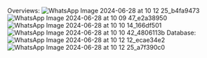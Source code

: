 Overviews:
![WhatsApp Image 2024-06-28 at 10 12 25_b4fa9473](https://github.com/indah23S/challange-web-indah/assets/174041683/d55cfcf5-8115-49a0-8da9-4ee053764310)
![WhatsApp Image 2024-06-28 at 10 09 47_e2a38950](https://github.com/indah23S/challange-web-indah/assets/174041683/72f78be7-c864-4bf2-8945-a39252169e54)
![WhatsApp Image 2024-06-28 at 10 10 14_166df501](https://github.com/indah23S/challange-web-indah/assets/174041683/e342b425-ea19-48af-8a9b-d61f8eb3ed01)
![WhatsApp Image 2024-06-28 at 10 10 42_4806113b](https://github.com/indah23S/challange-web-indah/assets/174041683/b54f109f-a9ef-4bf4-863d-9dadd1c00aed)
Database:
![WhatsApp Image 2024-06-28 at 10 12 12_ecae34e2](https://github.com/indah23S/challange-web-indah/assets/174041683/6ec3b4cc-97a0-4e40-98b3-e93557816d0e)
![WhatsApp Image 2024-06-28 at 10 12 25_a7f390c0](https://github.com/indah23S/challange-web-indah/assets/174041683/eb2ef279-858e-45fe-9b81-6ee208cf4dc7)
